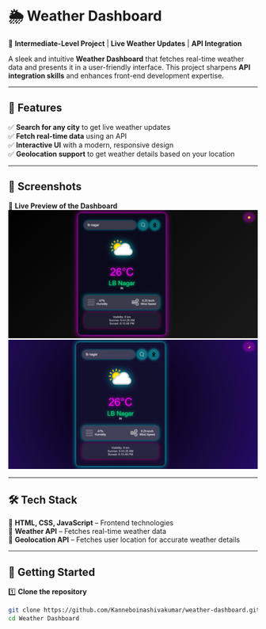 # 🌦️ Weather Dashboard  

🚀 **Intermediate-Level Project** | **Live Weather Updates** | **API Integration**  

A sleek and intuitive **Weather Dashboard** that fetches real-time weather data and presents it in a user-friendly interface. This project sharpens **API integration skills** and enhances front-end development expertise.  

---

## 📌 Features  
✅ **Search for any city** to get live weather updates  
✅ **Fetch real-time data** using an API  
✅ **Interactive UI** with a modern, responsive design  
✅ **Geolocation support** to get weather details based on your location  

---

## 📸 Screenshots  
🔹 **Live Preview of the Dashboard**  
![Screenshot 1](assets/screenshot1.png)  
![Screenshot 2](assets/screenshot2.png)  

---

## 🛠️ Tech Stack  
🔹 **HTML, CSS, JavaScript** – Frontend technologies  
🔹 **Weather API** – Fetches real-time weather data  
🔹 **Geolocation API** – Fetches user location for accurate weather details  

---

## 🚀 Getting Started  

1️⃣ **Clone the repository**  
```sh
git clone https://github.com/Kanneboinashivakumar/weather-dashboard.git
cd Weather Dashboard   
